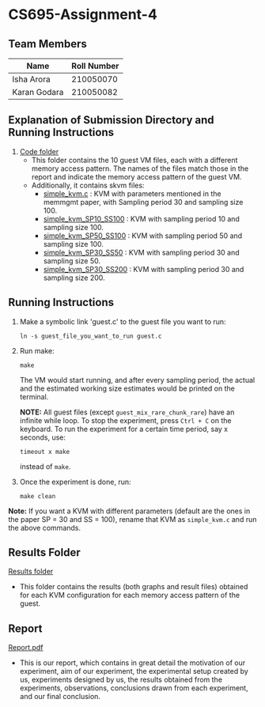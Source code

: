 # CS695-Assignment-4

## Team Members 
| Name | Roll Number |
| --- | --- |
|Isha Arora | 210050070|
|Karan Godara | 210050082|

## Explanation of Submission Directory and Running Instructions

1. [Code folder](Code)
   - This folder contains the 10 guest VM files, each with a different memory access pattern. The names of the files match those in the report and indicate the memory access pattern of the guest VM.
   - Additionally, it contains skvm files:
     - [simple_kvm.c](Code/simple_kvm.c) : KVM with parameters mentioned in the memmgmt paper, with Sampling period 30 and sampling size 100.
     - [simple_kvm_SP10_SS100](Code/simple_kvm_SP10_SS100) : KVM with sampling period 10 and sampling size 100.
     - [simple_kvm_SP50_SS100](Code/simple_kvm_SP50_SS100) : KVM with sampling period 50 and sampling size 100.
     - [simple_kvm_SP30_SS50](Code/simple_kvm_SP30_SS50) : KVM with sampling period 30 and sampling size 50.
     - [simple_kvm_SP30_SS200](Code/simple_kvm_SP30_SS200) : KVM with sampling period 30 and sampling size 200.

## Running Instructions

1. Make a symbolic link 'guest.c' to the guest file you want to run:

   ```ln -s guest_file_you_want_to_run guest.c```

2. Run make:

   ```make```
   
   The VM would start running, and after every sampling period, the actual and the estimated working size estimates would be printed on the terminal.
   
   **NOTE:** All guest files (except `guest_mix_rare_chunk_rare`) have an infinite while loop. To stop the experiment, press `Ctrl + C` on the keyboard. To run the experiment for a certain time period, say x seconds, use:

   ```timeout x make```

   instead of `make`.

3. Once the experiment is done, run:
   
   ```make clean```

**Note:** If you want a KVM with different parameters (default are the ones in the paper SP = 30 and SS = 100), rename that KVM as `simple_kvm.c` and run the above commands.

## Results Folder

[Results folder](Results)
- This folder contains the results (both graphs and result files) obtained for each KVM configuration for each memory access pattern of the guest.

## Report

[Report.pdf](Report.pdf)
- This is our report, which contains in great detail the motivation of our experiment, aim of our experiment, the experimental setup created by us, experiments designed by us, the results obtained from the experiments, observations, conclusions drawn from each experiment, and our final conclusion.
